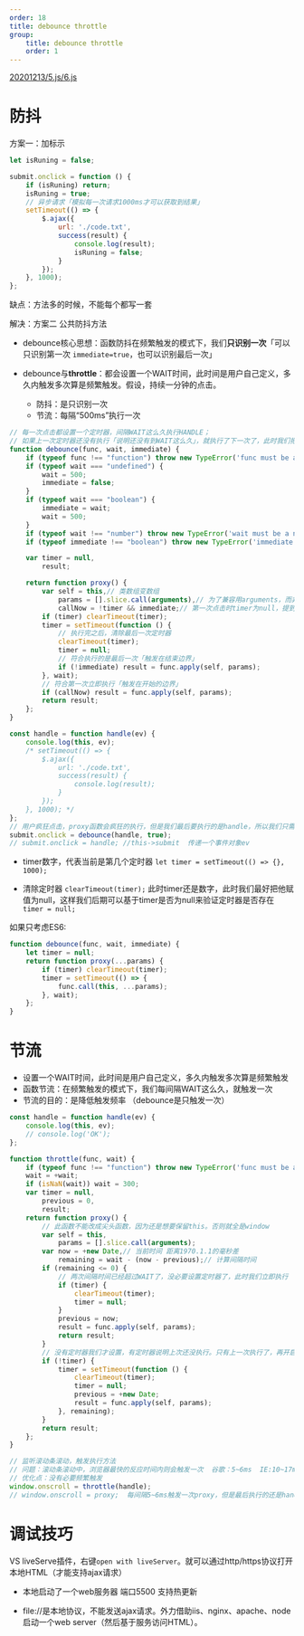 ```yaml
---
order: 18
title: debounce throttle
group:
    title: debounce throttle
    order: 1
---
```

[20201213/5.js/6.js](index2.html)  

# 防抖

方案一：加标示

```javascript
let isRuning = false;

submit.onclick = function () {
    if (isRuning) return;
    isRuning = true;
    // 异步请求「模拟每一次请求1000ms才可以获取到结果」
    setTimeout(() => {
        $.ajax({
            url: './code.txt',
            success(result) {
                console.log(result);
                isRuning = false;
            }
        });
    }, 1000);
};
```
缺点：方法多的时候，不能每个都写一套

解决：方案二 公共防抖方法

* debounce核心思想：函数防抖在频繁触发的模式下，我们**只识别一次**「可以只识别第一次 `immediate=true`，也可以识别最后一次」

* debounce与**throttle**：都会设置一个WAIT时间，此时间是用户自己定义，多久内触发多次算是频繁触发。假设，持续一分钟的点击。
  + 防抖：是只识别一次
  + 节流：每隔“500ms”执行一次

```javascript
// 每一次点击都设置一个定时器，间隔WAIT这么久执行HANDLE；
// 如果上一次定时器还没有执行「说明还没有到WAIT这么久」，就执行了下一次了，此时我们把上一次的干掉，重新设置即可
function debounce(func, wait, immediate) {
    if (typeof func !== "function") throw new TypeError('func must be a function!');
    if (typeof wait === "undefined") {
        wait = 500;
        immediate = false;
    }
    if (typeof wait === "boolean") {
        immediate = wait;
        wait = 500;
    }
    if (typeof wait !== "number") throw new TypeError('wait must be a number!');
    if (typeof immediate !== "boolean") throw new TypeError('immediate must be a boolean!');

    var timer = null,
        result;

    return function proxy() {
        var self = this,// 类数组变数组
            params = [].slice.call(arguments),// 为了兼容用arguments，而非rest
            callNow = !timer && immediate;// 第一次点击时timer为null，提到这个位置，因为后续会改变timer
        if (timer) clearTimeout(timer);
        timer = setTimeout(function () {
            // 执行完之后，清除最后一次定时器
            clearTimeout(timer);
            timer = null;
            // 符合执行的是最后一次「触发在结束边界」
            if (!immediate) result = func.apply(self, params);
        }, wait);
        // 符合第一次立即执行「触发在开始的边界」
        if (callNow) result = func.apply(self, params);
        return result;
    };
}

const handle = function handle(ev) {
    console.log(this, ev);
    /* setTimeout(() => {
        $.ajax({
            url: './code.txt',
            success(result) {
                console.log(result);
            }
        });
    }, 1000); */
};
// 用户疯狂点击，proxy函数会疯狂的执行，但是我们最后要执行的是handle，所以我们只需要在proxy执行多次的时候，基于一些列的判断处理，让handle只执行一次即可。
submit.onclick = debounce(handle, true);
// submit.onclick = handle; //this->submit  传递一个事件对象ev
```

* timer数字，代表当前是第几个定时器
`let timer = setTimeout(() => {}, 1000);`

* 清除定时器 
`clearTimeout(timer);`
此时timer还是数字，此时我们最好把他赋值为null，这样我们后期可以基于timer是否为null来验证定时器是否存在
`timer = null; `


如果只考虑ES6:

```javascript
function debounce(func, wait, immediate) {
    let timer = null;
    return function proxy(...params) {
        if (timer) clearTimeout(timer);
        timer = setTimeout(() => {
            func.call(this, ...params);
        }, wait);
    };
}
```

# 节流

* 设置一个WAIT时间，此时间是用户自己定义，多久内触发多次算是频繁触发
* 函数节流：在频繁触发的模式下，我们每间隔WAIT这么久，就触发一次
* 节流的目的：是降低触发频率 （debounce是只触发一次）

```javascript
const handle = function handle(ev) {
    console.log(this, ev);
    // console.log('OK');
};

function throttle(func, wait) {
    if (typeof func !== "function") throw new TypeError('func must be a function!');
    wait = +wait;
    if (isNaN(wait)) wait = 300;
    var timer = null,
        previous = 0,
        result;
    return function proxy() {
        // 此函数不能改成尖头函数，因为还是想要保留this。否则就全是window
        var self = this,
            params = [].slice.call(arguments);
        var now = +new Date,// 当前时间 距离1970.1.1的毫秒差
            remaining = wait - (now - previous);// 计算间隔时间
        if (remaining <= 0) {
            // 两次间隔时间已经超过WAIT了，没必要设置定时器了，此时我们立即执行
            if (timer) {
                clearTimeout(timer);
                timer = null;
            }
            previous = now;
            result = func.apply(self, params);
            return result;
        }
        // 没有定时器我们才设置，有定时器说明上次还没执行。只有上一次执行了，再开启下一次
        if (!timer) {
            timer = setTimeout(function () {
                clearTimeout(timer);
                timer = null;
                previous = +new Date;
                result = func.apply(self, params);
            }, remaining);
        }
        return result;
    };
}

// 监听滚动条滚动，触发执行方法
// 问题：滚动条滚动中，浏览器最快的反应时间内则会触发一次  谷歌：5~6ms  IE:10~17ms
// 优化点：没有必要频繁触发
window.onscroll = throttle(handle);
// window.onscroll = proxy;  每间隔5~6ms触发一次proxy，但是最后执行的还是handle，我们在proxy中能够控制handle执行的频率即可
```

# 调试技巧

VS liveServe插件，右键`open with liveServer`。就可以通过http/https协议打开本地HTML（才能支持ajax请求）

* 本地启动了一个web服务器 端口5500 支持热更新

* file://是本地协议，不能发送ajax请求。外力借助iis、nginx、apache、node启动一个web server（然后基于服务访问HTML）。





